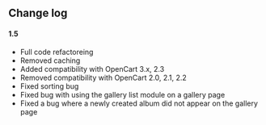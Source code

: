## Change log

#### 1.5

* Full code refactoreing
* Removed caching
* Added compatibility with OpenCart 3.x, 2.3
* Removed compatibility with OpenCart 2.0, 2.1, 2.2
* Fixed sorting bug
* Fixed bug with using the gallery list module on a gallery page
* Fixed a bug where a newly created album did not appear on the gallery page

